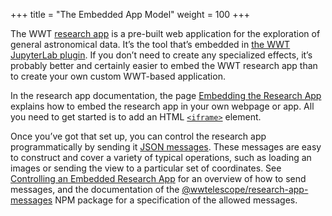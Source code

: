 +++
title = "The Embedded App Model"
weight = 100
+++

The WWT [research app] is a pre-built web application for the exploration of
general astronomical data. It’s the tool that’s embedded in [the WWT JupyterLab
plugin][wwt-jlab]. If you don’t need to create any specialized effects, it’s
probably better and certainly easier to embed the WWT research app than to
create your own custom WWT-based application.

[research app]: https://docs.worldwidetelescope.org/research-app/latest/
[wwt-jlab]: https://github.com/WorldWideTelescope/wwt-jupyterlab/

In the research app documentation, the page [Embedding the Research
App][embedding] explains how to embed the research app in your own webpage or
app. All you need to get started is to add an HTML [`<iframe>`] element.

[embedding]: https://docs.worldwidetelescope.org/research-app/latest/embedding/
[`<iframe>`]: https://developer.mozilla.org/en-US/docs/Web/HTML/Element/iframe

Once you’ve got that set up, you can control the research app programmatically
by sending it [JSON messages][messages-api]. These messages are easy to
construct and cover a variety of typical operations, such as loading an images
or sending the view to a particular set of coordinates. See [Controlling an
Embedded Research App][controlling] for an overview of how to send messages, and
the documentation of the [@wwtelescope/research-app-messages][messages-api] NPM
package for a specification of the allowed messages.

[messages-api]: ../../apiref/research-app-messages/
[controlling]: https://docs.worldwidetelescope.org/research-app/latest/controlling/
